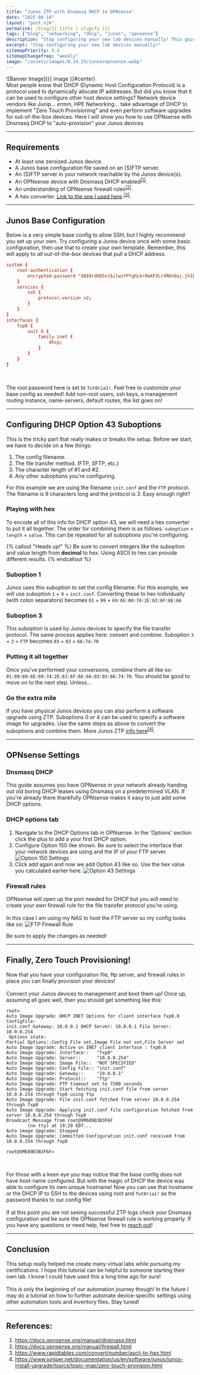 ```yaml
---
title: "Junos ZTP with Dnsmasq DHCP in OPNsense"
date: "2025-08-14"
layout: "post.njk"
permalink: /blog/{{ title | slugify }}/
tags: ["blog", "networking", "dhcp", "junos", "opnsense"]
description: "Stop configuring your new lab devices manually! This guide will show you how to 'Zero Touch' provision Junos devices!"
excerpt: "Stop configuring your new lab devices manually!"
sitemapPriority: 0.8
sitemapChangefreq: "weekly"
image: "/assets/images/8.14.25/junos+opnsense.webp"
---
```


![Banner Image]({{ image }}#center)
<br/>
Most people know that DHCP (Dynamic Host Configuration Protocol) is a protocol used to dynamically allocate IP addresses. But did you know that it can be used to configure other host device settings? Network device vendors like Junip... *ermm*, HPE Networking... take advantage of DHCP to implement "Zero Touch Provisioning" and even perform software upgrades for out-of-the-box devices. Here I will show you how to use OPNsense with Dnsmasq DHCP to "auto-provision" your Junos devices.

---

## Requirements

* At least one zeroized Junos device.
* A Junos base configuration file saved on an (S)FTP server.
* An (S)FTP server in your network reachable by the Junos device(s).
* An OPNsense device with Dnsmasq DHCP enabled<sup>[[1]](#bottom)</sup>.
* An understanding of OPNsense firewall rules<sup>[[2]](#bottom)</sup>.
* A hex converter. [Link to the one I used here](https://www.rapidtables.com/convert/number/ascii-to-hex.html).<sup>[[3]](#bottom)</sup>.

---

## Junos Base Configuration

Below is a very simple base config to allow SSH, but I highly recommend you set up your own. Try configuring a Junos device once with some basic configuration, then use that to create your own template. Remember, this will apply to *all* out-of-the-box devices that pull a DHCP address.

```conf
system {
    root-authentication {
        encrypted-password "$6$9rdHQ5nJ$ilwzYPYghLkr9mXFVLrXRKnOaj.jhIDwYLT31w0//bunn1JSPUxVNEkGuoBoRinJrMiOKJKLCWsuLmyBcejzD0"; ## SECRET-DATA
    }
    services {
        ssh {
            protocol-version v2;
        }
    }
}
interfaces {
    fxp0 {
        unit 0 {
            family inet {
                dhcp;
            }
        }
    }
}
```
<br>

The root password here is set to `Tut0ria1!`. Feel free to customize your base config as needed! Add non-root users, ssh keys, a management routing instance, name-servers, default routes, the list goes on!

---

## Configuring DHCP Option 43 Suboptions

This is the tricky part that really makes or breaks the setup. Before we start, we have to decide on a few things:

1. The config filename.
2. The file transfer method. (FTP, SFTP, etc.)
3. The character length of #1 and #2.
4. Any other suboptions you're configuring.

For this example we are using the filename `init.conf` and the `FTP` protocol. The filename is 9 characters long and the protocol is 3. Easy enough right?
<br>

### Playing with hex

To encode all of this info for DHCP option 43, we will need a hex converter to put it all together. The order for combining them is as follows: `suboption` + `length` + `value`. This can be repeated for all suboptions you're configuring.

{% callout "Heads up!" %}
Be sure to convert integers like the suboption and value length from <b>decimal</b> to hex. Using ASCII to hex can provide different results.
{% endcallout %}

### Suboption 1

Junos uses this suboption to set the config filename. For this example, we will use suboption `1` + `9` + `init.conf`. Converting these to hex individually (with colon separators) becomes `01` + `09` + `69:6E:69:74:2E:63:6F:6E:66`

### Suboption 3
This suboption is used by Junos devices to specify the file transfer protocol. The same process applies here: convert and combine. Suboption `3` + `3` + `FTP` becomes `03` + `03` + `66:74:70`

### Putting it all together
Once you've performed your conversions, combine them all like so: `01:09:69:6E:69:74:2E:63:6F:6E:66:03:03:66:74:70`. You should be good to move on to the next step. Unless...

### Go the extra mile
If you have physical Junos devices you can also perform a software upgrade using ZTP. Suboptions 0 or 4 can be used to specify a software image for upgrades. Use the same steps as above to convert the suboptions and combine them. More Junos ZTP [info here](https://www.juniper.net/documentation/us/en/software/junos/junos-install-upgrade/topics/topic-map/zero-touch-provision.html)<sup>[[4]](#bottom)</sup>.

---

## OPNsense Settings

### Dnsmasq DHCP

This guide assumes you have OPNsense in your network already handing out old boring DHCP leases using Dnsmasq on a predetermined VLAN. If you're already there thankfully OPNsense makes it easy to just add some DHCP options.

### DHCP options tab

1. Navigate to the DHCP Options tab in OPNsense. In the 'Options' section click the plus to add a your first DHCP option.
2. Configure Option 150 like shown. Be sure to select the interface that your network devices are using and the IP of your FTP server.
![Option 150 Settings](/assets/images/8.14.25/option150.webp)
3. Click add again and now we add Option 43 like so. Use the hex value you calculated earlier here.
![Option 43 Settings](/assets/images/8.14.25/option43.webp)

### Firewall rules

OPNsense will open up the port needed for DHCP but you will need to create your own firewall rule for the file transfer protocol you're using.
<br>
<br>
In this case I am using my NAS to host the FTP server so my config looks like so:
![FTP Firewall Rule](/assets/images/8.14.25/firewallrule.webp)
<br>

Be sure to apply the changes as needed!

---

## Finally, Zero Touch Provisioning!

Now that you have your configuration file, ftp server, and firewall rules in place you can finally provision your devices!
<br>
<br>
Connect your Junos devices to management and boot them up! Once up, assuming all goes well, then you should get something like this:

```log
root> 
Auto Image Upgrade: DHCP INET Options for client interface fxp0.0 ConfigFile:
init.conf Gateway: 10.0.0.1 DHCP Server: 10.0.0.1 File Server: 10.0.0.254
 Options state:
Partial Options::Config File set,Image File not set,File Server set
Auto Image Upgrade: Active on INET client interface : fxp0.0
Auto Image Upgrade: Interface::   "fxp0"
Auto Image Upgrade: Server::      "10.0.0.254"
Auto Image Upgrade: Image File::  "NOT SPECIFIED"
Auto Image Upgrade: Config File:: "init.conf"
Auto Image Upgrade: Gateway::     "10.0.0.1"
Auto Image Upgrade: Protocol::    "ftp"
Auto Image Upgrade: FTP timeout set to 7200 seconds
Auto Image Upgrade: Start fetching init.conf file from server 10.0.0.254 through fxp0 using ftp
Auto Image Upgrade: File init.conf fetched from server 10.0.0.254 through fxp0
Auto Image Upgrade: Applying init.conf file configuration fetched from server 10.0.0.254 through fxp0
Broadcast Message from root@VM689D3B3F6F
        (no tty) at 19:29 EDT...
Auto image Upgrade: Stopped
Auto Image Upgrade: Committed Configuration init.conf received from 10.0.0.254 through fxp0

root@VM689D3B3F6F>
```
<br>

For those with a keen eye you may notice that the base config does not have host-name configured. But with the magic of DHCP the device was able to configure its own unique hostname! Now you can use that hostname or the DHCP IP to SSH to the devices using root and `Tut0ria1!` as the password thanks to our config file!
<br>
<br>
If at this point you are not seeing successful ZTP logs check your Dnsmasq configuration and be sure the OPNsense firewall rule is working properly. If you have any questions or need help, feel free to [reach out](/#contact)!

---

## Conclusion

This setup really helped me create many virtual labs while pursuing my certifications. I hope this tutorial can be helpful to someone starting their own lab. I know I could have used this a long time ago for sure! 
<br>
<br>
This is only the beginning of our automation journey though! In the future I may do a tutorial on how to further automate device-specific settings using other automation tools and inventory files. Stay tuned!

---

## References: 

1. <https://docs.opnsense.org/manual/dnsmasq.html>
2. <https://docs.opnsense.org/manual/firewall.html>
3. <https://www.rapidtables.com/convert/number/ascii-to-hex.html>
4. <https://www.juniper.net/documentation/us/en/software/junos/junos-install-upgrade/topics/topic-map/zero-touch-provision.html>
